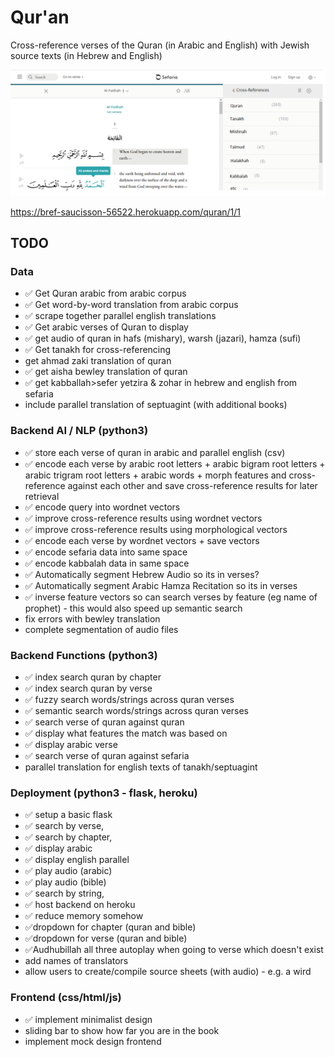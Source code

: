 # Qur'an
Cross-reference verses of the  Quran (in Arabic and English) with Jewish source texts (in Hebrew and English)

![](design/interface.png)

https://bref-saucisson-56522.herokuapp.com/quran/1/1

## TODO

### Data
- ✅ Get Quran arabic from arabic corpus
- ✅ Get word-by-word translation from arabic corpus
- ✅ scrape together parallel english translations 
- ✅ Get arabic verses of Quran to display
- ✅ get audio of quran in hafs (mishary), warsh (jazari), hamza (sufi)
- ✅ Get tanakh for cross-referencing 
- get ahmad zaki translation of quran
- ✅ get aisha bewley translation of quran
- ✅ get kabballah>sefer yetzira & zohar in hebrew and english from sefaria
- include parallel translation of septuagint (with additional books)

### Backend AI / NLP (python3)
- ✅ store each verse of quran in arabic and parallel english (csv)
- ✅ encode each verse by arabic root letters + arabic bigram root letters + arabic trigram root letters + arabic words + morph features and cross-reference against each other and save cross-reference results for later retrieval
- ✅ encode query into wordnet vectors
- ✅ improve cross-reference results using wordnet vectors 
- ✅ improve cross-reference results using morphological vectors
- ✅ encode each verse by wordnet vectors + save vectors
- ✅ encode sefaria data into same space
- ✅ encode kabbalah data in same space
- ✅ Automatically segment Hebrew Audio so its in verses?
- ✅ Automatically segment Arabic Hamza Recitation so its in verses
- ✅ inverse feature vectors so can search verses by feature (eg name of prophet) - this would also speed up semantic search
- fix errors with bewley translation
- complete segmentation of audio files

### Backend Functions (python3)
- ✅ index search quran by chapter
- ✅ index search quran by verse
- ✅ fuzzy search words/strings across quran verses
- ✅ semantic search words/strings across quran verses
- ✅ search verse of quran against quran 
- ✅ display what features the match was based on 
- ✅ display arabic verse
- ✅ search verse of quran against sefaria
- parallel translation for english texts of tanakh/septuagint

### Deployment (python3 - flask, heroku)
- ✅ setup a basic flask
- ✅ search by verse, 
- ✅ search by chapter, 
- ✅ display arabic 
- ✅ display english parallel
- ✅ play audio (arabic)
- ✅ play audio (bible)
- ✅ search by string, 
- ✅ host backend on heroku
- ✅ reduce memory somehow
- ✅dropdown for chapter (quran and bible)
- ✅dropdown for verse (quran and bible)
- ✅Audhubillah all three autoplay when going to verse which doesn't exist
- add names of translators
- allow users to create/compile source sheets (with audio) - e.g. a wird

### Frontend (css/html/js)
- ✅ implement minimalist design 
- sliding bar to show how far you are in the book
- implement mock design frontend